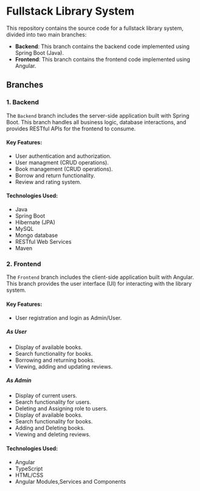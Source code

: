 # Fullstack Library System

This repository contains the source code for a fullstack library system, divided into two main branches:

- **Backend**: This branch contains the backend code implemented using Spring Boot (Java).
- **Frontend**: This branch contains the frontend code implemented using Angular.

## Branches

### 1. Backend

The `Backend` branch includes the server-side application built with Spring Boot. This branch handles all business logic, database interactions, and provides RESTful APIs for the frontend to consume.

#### Key Features:
- User authentication and authorization.
- User managment (CRUD operations).
- Book management (CRUD operations).
- Borrow and return functionality.
- Review and rating system.

#### Technologies Used:
- Java
- Spring Boot
- Hibernate (JPA)
- MySQL
- Mongo database
- RESTful Web Services
- Maven

### 2. Frontend

The `Frontend` branch includes the client-side application built with Angular. This branch provides the user interface (UI) for interacting with the library system.

#### Key Features:
- User registration and login as Admin/User.

##### As User
- Display of available books.
- Search functionality for books.
- Borrowing and returning books.
- Viewing, adding and updating reviews.

##### As Admin
- Display of current users.
- Search functionality for users.
- Deleting and Assigning role to users.
- Display of available books.
- Search functionality for books.
- Adding and Deleting books.
- Viewing and deleting reviews.

#### Technologies Used:
- Angular
- TypeScript
- HTML/CSS
- Angular Modules,Services and Components
